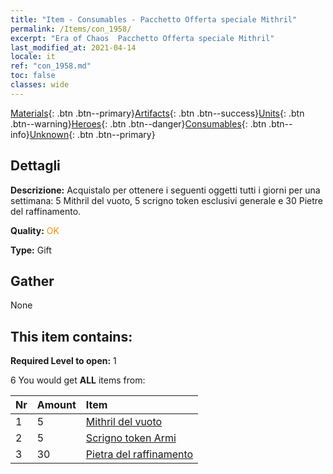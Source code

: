 ```yaml
---
title: "Item - Consumables - Pacchetto Offerta speciale Mithril"
permalink: /Items/con_1958/
excerpt: "Era of Chaos  Pacchetto Offerta speciale Mithril"
last_modified_at: 2021-04-14
locale: it
ref: "con_1958.md"
toc: false
classes: wide
---
```

 [Materials](/it/Items/){: .btn .btn--primary}[Artifacts](/it/Items/Artifacts/){: .btn .btn--success}[Units](/it/Items/Units/){: .btn .btn--warning}[Heroes](/it/Items/Heroes/){: .btn .btn--danger}[Consumables](/it/Items/Consumables/){: .btn .btn--info}[Unknown](/it/Items/Unknown/){: .btn .btn--primary}

## Dettagli
 **Descrizione:** Acquistalo per ottenere i seguenti oggetti tutti i giorni per una settimana: 5 Mithril del vuoto, 5 scrigno token esclusivi generale e 30 Pietre del raffinamento.

 **Quality:** <span style="color: #FF8C00">OK</span>

 **Type:** Gift

## Gather

  None

## This item contains:

 **Required Level to open:** 1

 6 You would get **ALL** items  from:

  | Nr | Amount |     Item    |
  |:---|:-------|:------------|
  | 1 | 5 | [Mithril del vuoto](/it/Items/con_817/) | 
  | 2 | 5 | [Scrigno token Armi](/it/Items/con_1367/) | 
  | 3 | 30 | [Pietra del raffinamento](/it/Items/con_814/) | 
